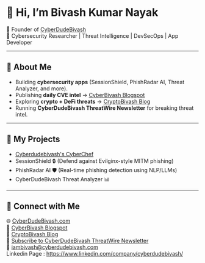 # 👋 Hi, I’m Bivash Kumar Nayak  

🚀 Founder of [CyberDudeBivash](https://cyberdudebivash.com)  
🔐 Cybersecurity Researcher | Threat Intelligence | DevSecOps | App Developer  

---

## 🔹 About Me  
- Building **cybersecurity apps** (SessionShield, PhishRadar AI, Threat Analyzer, and more).  
- Publishing **daily CVE intel** → [CyberBivash Blogspot](https://cyberbivash.blogspot.com)  
- Exploring **crypto + DeFi threats** → [CryptoBivash Blog](https://cryptobivash.code.blog)  
- Running **CyberDudeBivash ThreatWire Newsletter** for breaking threat intel.  

---

## 🔹 My Projects  
- [Cyberdudebivash's CyberChef](https://github.com/14mb1v45h/Cyberdudebivash-s-CyberChef)  
- SessionShield 🔒 (Defend against Evilginx-style MITM phishing)  
- PhishRadar AI 🛡️ (Real-time phishing detection using NLP/LLMs)  
- CyberDudeBivash Threat Analyzer 📊  

---

## 🔹 Connect with Me  
🌐 [CyberDudeBivash.com](https://cyberdudebivash.com)  
📢 [CyberBivash Blogspot](https://cyberbivash.blogspot.com)  
💸 [CryptoBivash Blog](https://cryptobivash.code.blog)  
📰 [Subscribe to CyberDudeBivash ThreatWire Newsletter](https://cyberdudebivash.com/newsletter)  
📩 iambivash@cyberdudebivash.com  
Linkedin Page :  https://www.linkedin.com/company/cyberdudebivash/


